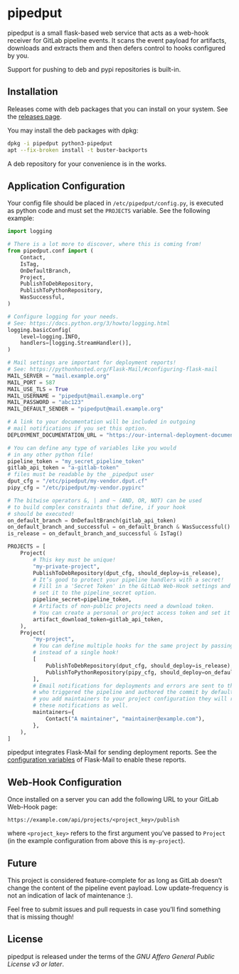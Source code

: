 # pipedput

pipedput is a small flask-based web service that acts as a web-hook
receiver for GitLab pipeline events. It scans the event payload for
artifacts, downloads and extracts them and then defers control to
hooks configured by you.

Support for pushing to deb and pypi repositories is built-in.

## Installation

Releases come with deb packages that you can install on your system.
See the [releases page](https://git.hack-hro.de/kmohrf/pipedput/-/releases).

You may install the deb packages with dpkg:

```sh
dpkg -i pipedput python3-pipedput
apt --fix-broken install -t buster-backports
```

A deb repository for your convenience is in the works.

## Application Configuration

Your config file should be placed in `/etc/pipedput/config.py`,
is executed as python code and must set the `PROJECTS` variable.
See the following example:

```python
import logging

# There is a lot more to discover, where this is coming from!
from pipedput.conf import (
    Contact,
    IsTag,
    OnDefaultBranch,
    Project,
    PublishToDebRepository,
    PublishToPythonRepository,
    WasSuccessful,
)

# Configure logging for your needs.
# See: https://docs.python.org/3/howto/logging.html
logging.basicConfig(
    level=logging.INFO,
    handlers=[logging.StreamHandler()],
)

# Mail settings are important for deployment reports!
# See: https://pythonhosted.org/Flask-Mail/#configuring-flask-mail
MAIL_SERVER = "mail.example.org"
MAIL_PORT = 587
MAIL_USE_TLS = True
MAIL_USERNAME = "pipedput@mail.example.org"
MAIL_PASSWORD = "abc123"
MAIL_DEFAULT_SENDER = "pipedput@mail.example.org"

# A link to your documentation will be included in outgoing
# mail notifications if you set this option.
DEPLOYMENT_DOCUMENTATION_URL = "https://our-internal-deployment-documentation.example.org"

# You can define any type of variables like you would
# in any other python file!
pipeline_token = "my_secret_pipeline_token"
gitlab_api_token = "a-gitlab-token"
# files must be readable by the _pipedput user
dput_cfg = "/etc/pipedput/my-vendor.dput.cf"
pipy_cfg = "/etc/pipedput/my-vendor.pypirc"

# The bitwise operators &, | and ~ (AND, OR, NOT) can be used
# to build complex constraints that define, if your hook
# should be executed!
on_default_branch = OnDefaultBranch(gitlab_api_token)
on_default_branch_and_successful = on_default_branch & WasSuccessful()
is_release = on_default_branch_and_successful & IsTag()

PROJECTS = [
    Project(
        # This key must be unique!
        "my-private-project",
        PublishToDebRepository(dput_cfg, should_deploy=is_release),
        # It’s good to protect your pipeline handlers with a secret!
        # Fill in a 'Secret Token' in the GitLab Web-Hook settings and
        # set it to the pipeline_secret option.
        pipeline_secret=pipeline_token,
        # Artifacts of non-public projects need a download token.
        # You can create a personal or project access token and set it here.
        artifact_download_token=gitlab_api_token,
    ),
    Project(
        "my-project",
        # You can define multiple hooks for the same project by passing a list
        # instead of a single hook!
        [
            PublishToDebRepository(dput_cfg, should_deploy=is_release),
            PublishToPythonRepository(pipy_cfg, should_deploy=on_default_branch_and_successful)
        ],
        # Email notifications for deployments and errors are sent to the user
        # who triggered the pipeline and authored the commit by default. If
        # you add maintainers to your project configuration they will receive
        # these notifications as well.
        maintainers={
            Contact("A maintainer", "maintainer@example.com"),
        },
    ),
]

```

pipedput integrates Flask-Mail for sending deployment reports. See the
[configuration variables](https://pythonhosted.org/Flask-Mail/#configuring-flask-mail)
of Flask-Mail to enable these reports.

## Web-Hook Configuration

Once installed on a server you can add the following URL to your
GitLab Web-Hook page:

```
https://example.com/api/projects/<project_key>/publish
```

where `<project_key>` refers to the first argument you’ve passed to
`Project` (in the example configuration from above this is `my-project`).

## Future

This project is considered feature-complete for as long as GitLab
doesn’t change the content of the pipeline event payload.
Low update-frequency is not an indication of lack of maintenance :).

Feel free to submit issues and pull requests in case you’ll find
something that is missing though!

## License

pipedput is released under the terms of the
*GNU Affero General Public License v3 or later*.
